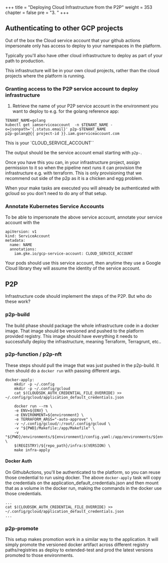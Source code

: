 +++
title = "Deploying Cloud Infrastructure from the P2P"
weight = 353
chapter = false
pre = "3. "
+++

## Authenticating to other GCP projects 

Out of the box the Cloud service account that your github actions impersonate
only has access to deploy to your namespaces in the platform.

Typically you'll also have other cloud infrastructure to deploy as part of your path
to production.

This infrastructure will be in your own cloud projects, rather than the cloud projects
where the platform is running.

### Granting access to the P2P service account to deploy infrastructure

1. Retrieve the name of your P2P service account in the environment you want to deploy to e.g. for the golang reference app:

```
TENANT_NAME=golang
kubectl get iamserviceaccount  -n $TENANT_NAME -o=jsonpath='{.status.email}' p2p-$TENANT_NAME
p2p-golang@{{ project-id }}.iam.gserviceaccount.com
```

This is your `CLOUD_SERVICE_ACCOUNT``

The output should be the service account email starting with `p2p-`.

Once you have this you can, in your infrastructure project, assign permission to it so when
the pipeline next runs it can provision the infrastructure e.g. with terraform. This is only provisioning
that we recommend out side of the p2p as it is a chicken and egg problem.

When your make tasks are executed you will already be authenticated with gcloud so you don't need to do any of that setup.

### Annotate Kubernetes Service Accounts

To be able to impersonate the above service account, annotate your service account with the

```
apiVersion: v1
kind: ServiceAccount
metadata:
  name: NAME
  annotations:
    iam.gke.io/gcp-service-account: CLOUD_SERVICE_ACCOUNT
```

Your pods should use this service account, then anytime they use a Google Cloud library they will assume the identity of the service account.


## P2P
Infrastructure code should implement the steps of the P2P. But who do these work?

### p2p-build

The build phase should package the whole infrastructure code in a docker image. That image should be versioned and pushed to the platform provided registry.
This image should have everything it needs to successfully deploy the infrastructure, meaning Terraform, Terragrunt, etc..

### p2p-function / p2p-nft

These steps should pull the image that was just pushed in the p2p-build. It then should do a `docker run` with passing different args.
```
docker-apply:
	mkdir -p ~/.config
	mkdir -p ~/.config/gcloud
	cat $(CLOUDSDK_AUTH_CREDENTIAL_FILE_OVERRIDE) >> ~/.config/gcloud/application_default_credentials.json
	
	docker run --rm \
	-e ENV=${ENV} \
	-e ENVIRONMENT=${environment} \
	-e TERRAFORM_ARGS="-auto-approve" \
	-v ~/.config/gcloud/:/root/.config/gcloud \
	-v "${PWD}/Makefile:/app/Makefile" \
	-v "${PWD}/environments/${environment}/config.yaml:/app/environments/${environment}/config.yaml" \
	$(REGISTRY)/${repo_path}/infra:$(VERSION) \
	make infra-apply
```

#### Docker Auth
On GithubActions, you'll be authenticated to the platform, so you can reuse those credential to run using docker.
The above `docker-apply` task will copy the credentials on the application_default_credentials.json and then mount that as a volume in the docker run, making the commands in the docker use those credentials.

```
...
cat $(CLOUDSDK_AUTH_CREDENTIAL_FILE_OVERRIDE) >> ~/.config/gcloud/application_default_credentials.json
...
```

### p2p-promote

This setup makes promotion work in a similar way to the application. It will simply promote the versioned docker artifact across different registry paths/registries as deploy to extended-test and prod the latest versions promoted to those environments.